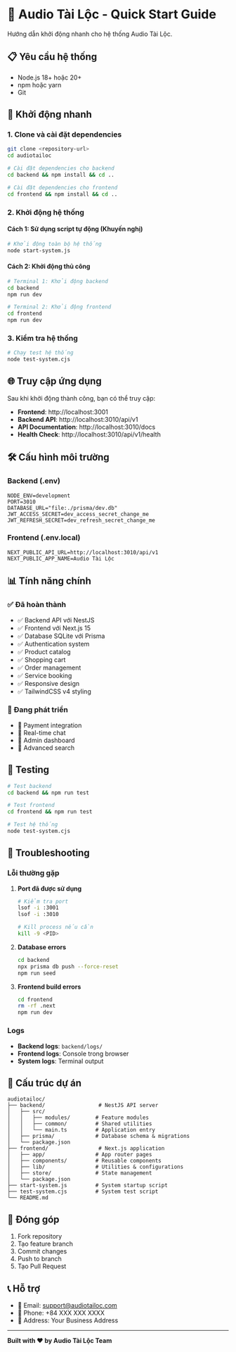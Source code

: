# 🚀 Audio Tài Lộc - Quick Start Guide

Hướng dẫn khởi động nhanh cho hệ thống Audio Tài Lộc.

## 📋 Yêu cầu hệ thống

- Node.js 18+ hoặc 20+
- npm hoặc yarn
- Git

## 🎯 Khởi động nhanh

### 1. Clone và cài đặt dependencies

```bash
git clone <repository-url>
cd audiotailoc

# Cài đặt dependencies cho backend
cd backend && npm install && cd ..

# Cài đặt dependencies cho frontend  
cd frontend && npm install && cd ..
```

### 2. Khởi động hệ thống

#### Cách 1: Sử dụng script tự động (Khuyến nghị)

```bash
# Khởi động toàn bộ hệ thống
node start-system.js
```

#### Cách 2: Khởi động thủ công

```bash
# Terminal 1: Khởi động backend
cd backend
npm run dev

# Terminal 2: Khởi động frontend
cd frontend  
npm run dev
```

### 3. Kiểm tra hệ thống

```bash
# Chạy test hệ thống
node test-system.cjs
```

## 🌐 Truy cập ứng dụng

Sau khi khởi động thành công, bạn có thể truy cập:

- **Frontend**: http://localhost:3001
- **Backend API**: http://localhost:3010/api/v1
- **API Documentation**: http://localhost:3010/docs
- **Health Check**: http://localhost:3010/api/v1/health

## 🛠️ Cấu hình môi trường

### Backend (.env)
```env
NODE_ENV=development
PORT=3010
DATABASE_URL="file:./prisma/dev.db"
JWT_ACCESS_SECRET=dev_access_secret_change_me
JWT_REFRESH_SECRET=dev_refresh_secret_change_me
```

### Frontend (.env.local)
```env
NEXT_PUBLIC_API_URL=http://localhost:3010/api/v1
NEXT_PUBLIC_APP_NAME=Audio Tài Lộc
```

## 📊 Tính năng chính

### ✅ Đã hoàn thành
- ✅ Backend API với NestJS
- ✅ Frontend với Next.js 15
- ✅ Database SQLite với Prisma
- ✅ Authentication system
- ✅ Product catalog
- ✅ Shopping cart
- ✅ Order management
- ✅ Service booking
- ✅ Responsive design
- ✅ TailwindCSS v4 styling

### 🔄 Đang phát triển
- 🔄 Payment integration
- 🔄 Real-time chat
- 🔄 Admin dashboard
- 🔄 Advanced search

## 🧪 Testing

```bash
# Test backend
cd backend && npm run test

# Test frontend
cd frontend && npm run test

# Test hệ thống
node test-system.cjs
```

## 🐛 Troubleshooting

### Lỗi thường gặp

1. **Port đã được sử dụng**
   ```bash
   # Kiểm tra port
   lsof -i :3001
   lsof -i :3010
   
   # Kill process nếu cần
   kill -9 <PID>
   ```

2. **Database errors**
   ```bash
   cd backend
   npx prisma db push --force-reset
   npm run seed
   ```

3. **Frontend build errors**
   ```bash
   cd frontend
   rm -rf .next
   npm run dev
   ```

### Logs

- **Backend logs**: `backend/logs/`
- **Frontend logs**: Console trong browser
- **System logs**: Terminal output

## 📁 Cấu trúc dự án

```
audiotailoc/
├── backend/                 # NestJS API server
│   ├── src/
│   │   ├── modules/        # Feature modules
│   │   ├── common/         # Shared utilities
│   │   └── main.ts         # Application entry
│   ├── prisma/             # Database schema & migrations
│   └── package.json
├── frontend/                # Next.js application
│   ├── app/                # App router pages
│   ├── components/         # Reusable components
│   ├── lib/                # Utilities & configurations
│   ├── store/              # State management
│   └── package.json
├── start-system.js         # System startup script
├── test-system.cjs         # System test script
└── README.md
```

## 🤝 Đóng góp

1. Fork repository
2. Tạo feature branch
3. Commit changes
4. Push to branch
5. Tạo Pull Request

## 📞 Hỗ trợ

- 📧 Email: support@audiotailoc.com
- 📱 Phone: +84 XXX XXX XXXX
- 🏢 Address: Your Business Address

---

**Built with ❤️ by Audio Tài Lộc Team**



